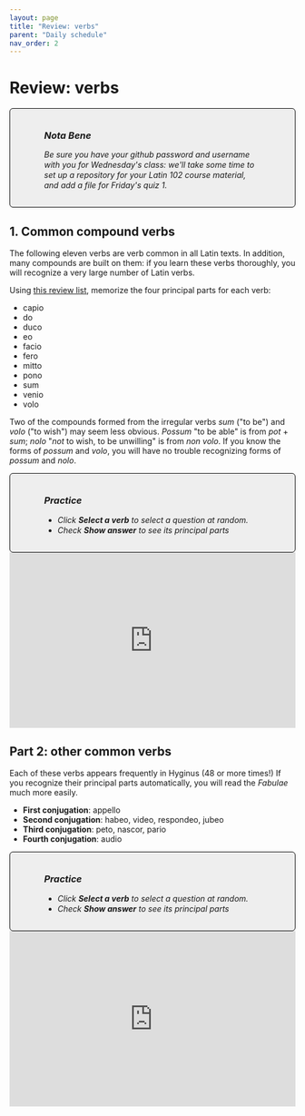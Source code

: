 ```yaml
---
layout: page
title: "Review: verbs"
parent: "Daily schedule"
nav_order: 2
---
```


# Review: verbs


<div class='note'><h3>Nota Bene</h3>
<p>Be sure you have your github password and username
with you for Wednesday's class:  we'll take some time to set up a repository for your Latin 102 course material, and add a file for Friday's quiz 1.
</p>
</div>

## 1. Common compound verbs

The following eleven verbs are verb common in all Latin texts.  In addition, many compounds are built on them: if you learn these verbs thoroughly, you will recognize a very large number of Latin verbs.


Using [this review list](../../vocabulary/week1/), memorize the four principal parts for each verb:

- capio
- do
- duco
- eo
- facio
- fero
- mitto
- pono
- sum
- venio
- volo

Two of the compounds formed from the irregular verbs *sum* ("to be") and *volo* ("to wish") may seem less obvious.  *Possum* "to be able" is from *pot* + *sum*;  *nolo* "*not* to wish, to be unwilling" is from *non volo*.  If you know the forms of *possum* and *volo*, you will have no trouble recognizing forms of *possum* and *nolo*.


<div class='note'><h3>Practice</h3>
<ul>
<li>Click <b>Select a verb</b> to select a question at random.</li>
<li>Check <b>Show answer</b> to see its principal parts</li>
</ul>
</div>

<iframe width="100%" height="309" frameborder="0"
  src="https://observablehq.com/embed/@neelsmith/review-principal-parts?cells=viewof+q%2Cquestion%2Canswer1%2Cviewof+showAnswer%2Ccss"></iframe>



## Part 2: other common verbs

Each of these verbs appears frequently in Hyginus (48 or more times!)  If you recognize their principal parts automatically, you will read the *Fabulae* much more easily.

- **First conjugation**: appello
- **Second conjugation**: habeo, video, respondeo, jubeo
- **Third conjugation**: peto, nascor, pario
- **Fourth conjugation**: audio


<div class='note'><h3>Practice</h3>
<ul>
<li>Click <b>Select a verb</b> to select a question at random.</li>
<li>Check <b>Show answer</b> to see its principal parts</li>
</ul>
</div>




<iframe width="100%" height="309" frameborder="0"
  src="https://observablehq.com/embed/@neelsmith/some-common-verbs?cells=viewof+q%2Cquestion%2Canswer1%2Cviewof+showAnswer%2Ccss"></iframe>


  <style>
.note { -moz-border-radius: 6px;
     -webkit-border-radius: 6px;
     background-color: #eee;
     background-image: url(../Images/icons/Pencil-48.png);
     background-position: 9px 0px;
     background-repeat: no-repeat;
     border: solid 1px black;
     border-radius: 6px;
     line-height: 18px;
     overflow: hidden;
     padding: 15px 60px;
    font-style: italic;
 }
}</style>